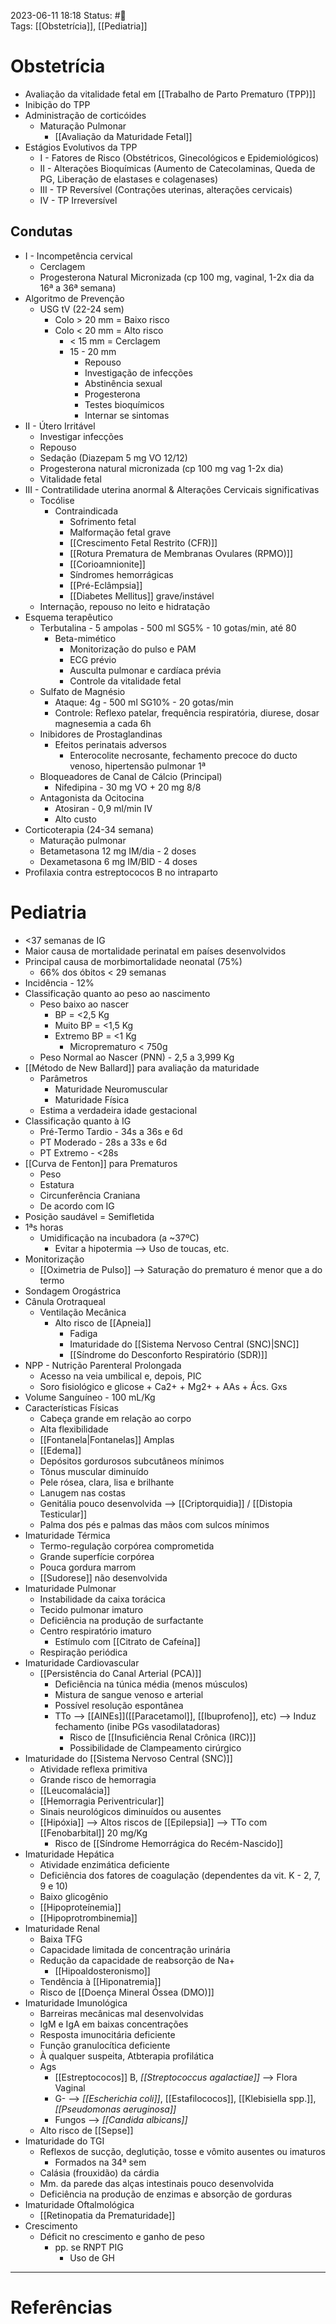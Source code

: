2023-06-11 18:18
Status: #🌱  
Tags: [[Obstetrícia]], [[Pediatria]]
<br/>
# Obstetrícia
- Avaliação da vitalidade fetal em [[Trabalho de Parto Prematuro (TPP)]]
- Inibição do TPP
- Administração de corticóides
	- Maturação Pulmonar
		- [[Avaliação da Maturidade Fetal]]
- Estágios Evolutivos da TPP
	- I - Fatores de Risco (Obstétricos, Ginecológicos e Epidemiológicos)
	- II - Alterações Bioquímicas (Aumento de Catecolaminas, Queda de PG, Liberação de elastases e colagenases)
	- III - TP Reversível (Contrações uterinas, alterações cervicais)
	- IV - TP Irreversível
## Condutas
- I - Incompetência cervical
	- Cerclagem
	- Progesterona Natural Micronizada (cp 100 mg, vaginal, 1-2x dia da 16ª a 36ª semana)
- Algoritmo de Prevenção
	- USG tV (22-24 sem)
		- Colo > 20 mm = Baixo risco
		- Colo < 20 mm = Alto risco
			- < 15 mm = Cerclagem
			- 15 - 20 mm
				- Repouso
				- Investigação de infecções
				- Abstinência sexual
				- Progesterona
				- Testes bioquímicos
				- Internar se sintomas
- II - Útero Irritável
	- Investigar infecções
	- Repouso
	- Sedação (Diazepam 5 mg VO 12/12)
	- Progesterona natural micronizada (cp 100 mg vag 1-2x dia)
	- Vitalidade fetal
- III - Contratilidade uterina anormal & Alterações Cervicais significativas
	- Tocólise
		- Contraindicada
			- Sofrimento fetal
			- Malformação fetal grave
			- [[Crescimento Fetal Restrito (CFR)]]
			- [[Rotura Prematura de Membranas Ovulares (RPMO)]]
			- [[Corioamnionite]]
			- Síndromes hemorrágicas
			- [[Pré-Eclâmpsia]]
			- [[Diabetes Mellitus]] grave/instável
	- Internação, repouso no leito e hidratação
- Esquema terapêutico
	- Terbutalina - 5 ampolas - 500 ml SG5% - 10 gotas/min, até 80
		- Beta-mimético
			- Monitorização do pulso e PAM
			- ECG prévio
			- Ausculta pulmonar e cardíaca prévia
			- Controle da vitalidade fetal
	- Sulfato de Magnésio
		- Ataque: 4g - 500 ml SG10% - 20 gotas/min
		- Controle: Reflexo patelar, frequência respiratória, diurese, dosar magnesemia a cada 6h
	- Inibidores de Prostaglandinas
		- Efeitos perinatais adversos
			- Enterocolite necrosante, fechamento precoce do ducto venoso, hipertensão pulmonar 1ª
	- Bloqueadores de Canal de Cálcio (Principal)
		- Nifedipina - 30 mg VO + 20 mg 8/8
	- Antagonista da Ocitocina
		- Atosiran - 0,9 ml/min IV
		- Alto custo
- Corticoterapia (24-34 semana)
	- Maturação pulmonar
	- Betametasona 12 mg IM/dia - 2 doses
	- Dexametasona 6 mg IM/BID - 4 doses
- Profilaxia contra estreptococos B no intraparto
# Pediatria
- <37 semanas de IG
- Maior causa de mortalidade perinatal em países desenvolvidos
- Principal causa de morbimortalidade neonatal (75%)
	- 66% dos óbitos < 29 semanas
- Incidência - 12%
- Classificação quanto ao peso ao nascimento
	- Peso baixo ao nascer
		- BP = <2,5 Kg
		- Muito BP = <1,5 Kg
		- Extremo BP = <1 Kg
			- Microprematuro < 750g
	- Peso Normal ao Nascer (PNN) - 2,5 a 3,999 Kg
- [[Método de New Ballard]] para avaliação da maturidade
	- Parâmetros
		- Maturidade Neuromuscular
		- Maturidade Física
	- Estima a verdadeira idade gestacional
- Classificação quanto à IG
	- Pré-Termo Tardio - 34s a 36s e 6d
	- PT Moderado - 28s a 33s e 6d
	- PT Extremo - <28s
- [[Curva de Fenton]] para Prematuros
	- Peso
	- Estatura
	- Circunferência Craniana
	- De acordo com IG
- Posição saudável = Semifletida
- 1ªs horas
	- Umidificação na incubadora (a ~37ºC)
		- Evitar a hipotermia --> Uso de toucas, etc.
- Monitorização
	- [[Oximetria de Pulso]] --> Saturação do prematuro é menor que a do termo
- Sondagem Orogástrica
- Cânula Orotraqueal
	- Ventilação Mecânica
		- Alto risco de [[Apneia]]
			- Fadiga
			- Imaturidade do [[Sistema Nervoso Central (SNC)|SNC]]
			- [[Síndrome do Desconforto Respiratório (SDR)]]
- NPP - Nutrição Parenteral Prolongada
	- Acesso na veia umbilical e, depois, PIC
	- Soro fisiológico e glicose + Ca2+ + Mg2+ + AAs + Ács. Gxs
- Volume Sanguíneo - 100 mL/Kg
- Características Físicas
	- Cabeça grande em relação ao corpo
	- Alta flexibilidade
	- [[Fontanela|Fontanelas]] Amplas
	- [[Edema]]
	- Depósitos gordurosos subcutâneos mínimos
	- Tônus muscular diminuído
	- Pele rósea, clara, lisa e brilhante
	- Lanugem nas costas
	- Genitália pouco desenvolvida --> [[Criptorquidia]] / [[Distopia Testicular]] 
	- Palma dos pés e palmas das mãos com sulcos mínimos
- Imaturidade Térmica
	- Termo-regulação corpórea comprometida
	- Grande superfície corpórea
	- Pouca gordura marrom
	- [[Sudorese]] não desenvolvida
- Imaturidade Pulmonar
	- Instabilidade da caixa torácica
	- Tecido pulmonar imaturo
	- Deficiência na produção de surfactante
	- Centro respiratório imaturo
		- Estímulo com [[Citrato de Cafeína]]
	- Respiração periódica
- Imaturidade Cardiovascular
	- [[Persistência do Canal Arterial (PCA)]]
		- Deficiência na túnica média (menos músculos)
		- Mistura de sangue venoso e arterial
		- Possível resolução espontânea
		- TTo --> [[AINEs]]([[Paracetamol]], [[Ibuprofeno]], etc) --> Induz fechamento (inibe PGs vasodilatadoras)
			- Risco de [[Insuficiência Renal Crônica (IRC)]]
			- Possibilidade de Clampeamento cirúrgico
- Imaturidade do [[Sistema Nervoso Central (SNC)]]
	- Atividade reflexa primitiva
	- Grande risco de hemorragia
	- [[Leucomalácia]]
	- [[Hemorragia Periventricular]]
	- Sinais neurológicos diminuídos ou ausentes
	- [[Hipóxia]] --> Altos riscos de [[Epilepsia]] --> TTo com [[Fenobarbital]] 20 mg/Kg
		- Risco de [[Síndrome Hemorrágica do Recém-Nascido]]
- Imaturidade Hepática
	- Atividade enzimática deficiente
	- Deficiência dos fatores de coagulação (dependentes da vit. K - 2, 7, 9 e 10)
	- Baixo glicogênio
	- [[Hipoproteínemia]]
	- [[Hipoprotrombinemia]]
- Imaturidade Renal
	- Baixa TFG
	- Capacidade limitada de concentração urinária
	- Redução da capacidade de reabsorção de Na+
		- [[Hipoaldosteronismo]]
	- Tendência à [[Hiponatremia]]
	- Risco de [[Doença Mineral Óssea (DMO)]]
- Imaturidade Imunológica
	- Barreiras mecânicas mal desenvolvidas
	- IgM e IgA em baixas concentrações
	- Resposta imunocitária deficiente
	- Função granulocítica deficiente
	- À qualquer suspeita, Atbterapia profilática
	- Ags 
		- [[Estreptococos]] B, _[[Streptococcus agalactiae]]_ --> Flora Vaginal
		- G- --> _[[Escherichia coli]]_, [[Estafilococos]], [[Klebisiella spp.]], _[[Pseudomonas aeruginosa]]_
		- Fungos --> _[[Candida albicans]]_
	- Alto risco de [[Sepse]]
- Imaturidade do TGI
	- Reflexos de sucção, deglutição, tosse e vômito ausentes ou imaturos
		- Formados na 34ª sem
	- Calásia (frouxidão) da cárdia
	- Mm. da parede das alças intestinais pouco desenvolvida
	- Deficiência na produção de enzimas e absorção de gorduras
- Imaturidade Oftalmológica
	- [[Retinopatia da Prematuridade]]
- Crescimento
	- Déficit no crescimento e ganho de peso
		- pp. se RNPT PIG 
			- Uso de GH
____
# Referências



